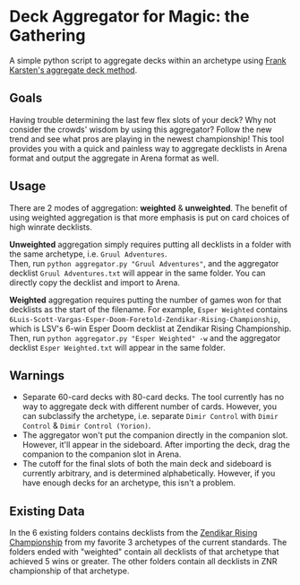 # Deck Aggregator for Magic: the Gathering
A simple python script to aggregate decks within an archetype using [Frank Karsten's aggregate deck method](https://strategy.channelfireball.com/all-strategy/mtg/channelmagic-articles/magic-math-a-new-way-to-determine-an-aggregate-deck-list-rg-dragons/).
## Goals
Having trouble determining the last few flex slots of your deck? Why not consider the crowds' wisdom by using this aggregator? Follow the new trend and see what pros are playing in the newest championship! This tool provides you with a quick and painless way to aggregate decklists in Arena format and output the aggregate in Arena format as well.
## Usage
There are 2 modes of aggregation: **weighted** & **unweighted**. The benefit of using weighted aggregation is that more emphasis is put on card choices of high winrate decklists.  
  
**Unweighted** aggregation simply requires putting all decklists in a folder with the same archetype, i.e. `Gruul Adventures`.  
Then, run `python aggregator.py "Gruul Adventures"`, and the aggregator decklist `Gruul Adventures.txt` will appear in the same folder. You can directly copy the decklist and import to Arena.  
  
**Weighted** aggregation requires putting the number of games won for that decklists as the start of the filename. For example, `Esper Weighted` contains `6Luis-Scott-Vargas-Esper-Doom-Foretold-Zendikar-Rising-Championship`, which is LSV's 6-win Esper Doom decklist at Zendikar Rising Championship.  
Then, run `python aggregator.py "Esper Weighted" -w` and the aggregator decklist `Esper Weighted.txt` will appear in the same folder.  
## Warnings
- Separate 60-card decks with 80-card decks. The tool currently has no way to aggregate deck with different number of cards. However, you can subclassify the archetype, i.e. separate `Dimir Control` with `Dimir Control` & `Dimir Control (Yorion)`.
- The aggregator won't put the companion directly in the companion slot. However, it'll appear in the sideboard. After importing the deck, drag the companion to the companion slot in Arena.
- The cutoff for the final slots of both the main deck and sideboard is currently arbitrary, and is determined alphabetically. However, if you have enough decks for an archetype, this isn't a problem.
## Existing Data
In the 6 existing folders contains decklists from the [Zendikar Rising Championship](https://magic.gg/decklists/zendikar-rising-championship-standard-decklists-a-k) from my favorite 3 archetypes of the current standards. The folders ended with "weighted" contain all decklists of that archetype that achieved 5 wins or greater. The other folders contain all decklists in ZNR championship of that archetype.